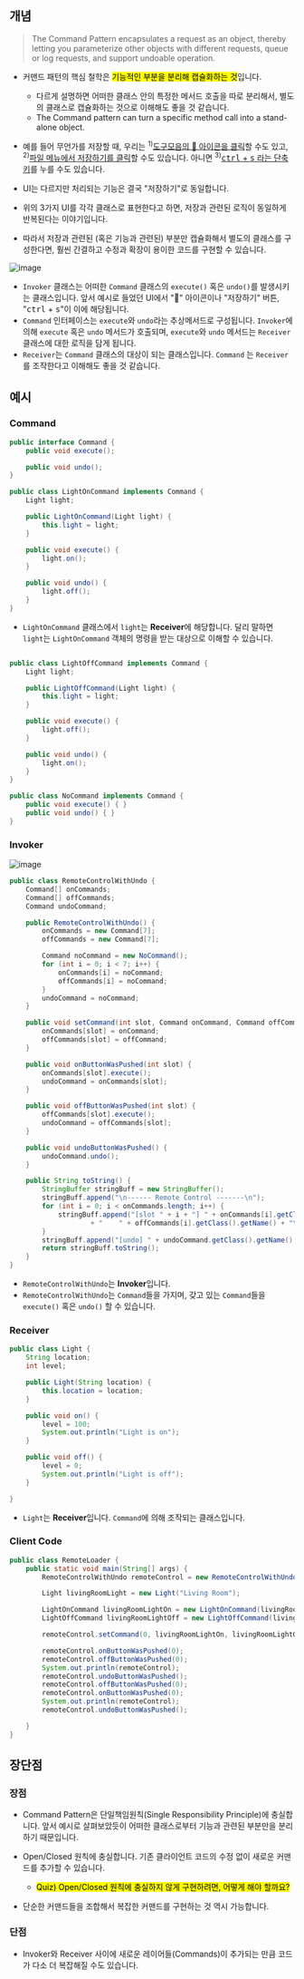 





## 개념



> The Command Pattern encapsulates a request as an object, thereby letting you parameterize other objects with different requests, queue or log requests, and support undoable operation.



- 커맨드 패턴의 핵심 철학은 <mark>기능적인 부분을 분리해 캡슐화하는 것</mark>입니다.
  - 다르게 설명하면 어떠한 클래스 안의 특정한 메서드 호출을 따로 분리해서, 별도의 클래스로 캡슐화하는 것으로 이해해도 좋을 것 같습니다.
  - The Command pattern can turn a specific method call into a stand-alone object. 

- 예를 들어 무언가를 저장할 때, 우리는 <sup>1)</sup><u>도구모음의 💾 아이콘을 클릭</u>할 수도 있고, <sup>2)</sup><u>파일 메뉴에서 저장하기를 클릭</u>할 수도 있습니다. 아니면 <sup>3)</sup><u><kbd>ctrl</kbd> + <kbd>s</kbd> 라는 단축키</u>를 누를 수도 있습니다.
- UI는 다르지만 처리되는 기능은 결국 "저장하기"로 동일합니다. 
- 위의 3가지 UI를 각각 클래스로 표현한다고 하면, 저장과 관련된 로직이 동일하게 반복된다는 이야기입니다. 
- 따라서 저장과 관련된 (혹은 기능과 관련된) 부분만 캡슐화해서 별도의 클래스를 구성한다면, 훨씬 간결하고 수정과 확장이 용이한 코드를 구현할 수 있습니다.



![image](https://user-images.githubusercontent.com/75282888/170826759-157e75f5-a8ba-48f0-afa6-3f5a09b06c9a.png)

- `Invoker` 클래스는 어떠한 `Command` 클래스의 `execute()` 혹은 `undo()`를 발생시키는 클래스입니다. 앞서 예시로 들었던 UI에서 "💾" 아이콘이나 "저장하기" 버튼, "<kbd>ctrl</kbd> + <kbd>s</kbd>"이 이에 해당됩니다. 
- `Command` 인터페이스는 `execute`와 `undo`라는 추상메서드로 구성됩니다. `Invoker`에 의해 `execute` 혹은 `undo` 메서드가 호출되며, `execute`와 `undo` 메서드는 `Receiver` 클래스에 대한 로직을 담게 됩니다.
- `Receiver`는 `Command` 클래스의 대상이 되는 클래스입니다. `Command` 는 `Receiver`를 조작한다고 이해해도 좋을 것 같습니다.







## 예시

### Command

```java
public interface Command {
	public void execute();

	public void undo();
}
```

```java
public class LightOnCommand implements Command {
	Light light;

	public LightOnCommand(Light light) {
		this.light = light;
	}

	public void execute() {
		light.on();
	}

	public void undo() {
		light.off();
	}
}

```

- `LightOnCommand` 클래스에서 `light`는 **Receiver**에 해당합니다. 달리 말하면 `light`는  `LightOnCommand` 객체의 명령을 받는 대상으로 이해할 수 있습니다.


```java

public class LightOffCommand implements Command {
	Light light;

	public LightOffCommand(Light light) {
		this.light = light;
	}

	public void execute() {
		light.off();
	}

	public void undo() {
		light.on();
	}
}

```

```java
public class NoCommand implements Command {
	public void execute() { }
	public void undo() { }
}
```



### Invoker

![image](https://user-images.githubusercontent.com/75282888/170826770-2f551b42-645f-4b16-af78-46ee0cc155d7.png)

```java
public class RemoteControlWithUndo {
	Command[] onCommands;
	Command[] offCommands;
	Command undoCommand;

	public RemoteControlWithUndo() {
		onCommands = new Command[7];
		offCommands = new Command[7];

		Command noCommand = new NoCommand();
		for (int i = 0; i < 7; i++) {
			onCommands[i] = noCommand;
			offCommands[i] = noCommand;
		}
		undoCommand = noCommand;
	}

	public void setCommand(int slot, Command onCommand, Command offCommand) {
		onCommands[slot] = onCommand;
		offCommands[slot] = offCommand;
	}

	public void onButtonWasPushed(int slot) {
		onCommands[slot].execute();
		undoCommand = onCommands[slot];
	}

	public void offButtonWasPushed(int slot) {
		offCommands[slot].execute();
		undoCommand = offCommands[slot];
	}

	public void undoButtonWasPushed() {
		undoCommand.undo();
	}

	public String toString() {
		StringBuffer stringBuff = new StringBuffer();
		stringBuff.append("\n------ Remote Control -------\n");
		for (int i = 0; i < onCommands.length; i++) {
			stringBuff.append("[slot " + i + "] " + onCommands[i].getClass().getName()
					+ "    " + offCommands[i].getClass().getName() + "\n");
		}
		stringBuff.append("[undo] " + undoCommand.getClass().getName() + "\n");
		return stringBuff.toString();
	}
}

```

- `RemoteControlWithUndo`는 **Invoker**입니다.
- `RemoteControlWithUndo`는 `Command`들을 가지며, 갖고 있는 `Command`들을 `execute()` 혹은 `undo()` 할 수 있습니다.



### Receiver

```java
public class Light {
	String location;
	int level;

	public Light(String location) {
		this.location = location;
	}

	public void on() {
		level = 100;
		System.out.println("Light is on");
	}

	public void off() {
		level = 0;
		System.out.println("Light is off");
	}

}

```

- `Light`는 **Receiver**입니다. `Command`에 의해 조작되는 클래스입니다.







### Client Code

```java
public class RemoteLoader {
	public static void main(String[] args) {
		RemoteControlWithUndo remoteControl = new RemoteControlWithUndo();

		Light livingRoomLight = new Light("Living Room");

		LightOnCommand livingRoomLightOn = new LightOnCommand(livingRoomLight);
		LightOffCommand livingRoomLightOff = new LightOffCommand(livingRoomLight);

		remoteControl.setCommand(0, livingRoomLightOn, livingRoomLightOff);

		remoteControl.onButtonWasPushed(0);
		remoteControl.offButtonWasPushed(0);
		System.out.println(remoteControl);
		remoteControl.undoButtonWasPushed();
		remoteControl.offButtonWasPushed(0);
		remoteControl.onButtonWasPushed(0);
		System.out.println(remoteControl);
		remoteControl.undoButtonWasPushed();

	}
}

```









## 장단점

### 장점

- Command Pattern은 단일책임원칙(Single Responsibility Principle)에 충실합니다. 앞서 예시로 살펴보았듯이 어떠한 클래스로부터 기능과 관련된 부분만을 분리하기 때문입니다.

- Open/Closed 원칙에 충실합니다. 기존 클라이언트 코드의 수정 없이 새로운 커맨드를 추가할 수 있습니다. 
  - <mark>Quiz) Open/Closed 원칙에 충실하지 않게 구현하려면, 어떻게 해야 할까요?</mark>
- 단순한 커맨드들을 조합해서 복잡한 커맨드를 구현하는 것 역시 가능합니다.





### 단점

- Invoker와 Receiver 사이에 새로운 레이어들(Commands)이 추가되는 만큼 코드가 다소 더 복잡해질 수도 있습니다.







